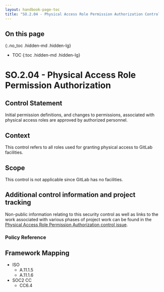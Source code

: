 ```yaml
---
layout: handbook-page-toc
title: "SO.2.04 - Physical Access Role Permission Authorization Control Guidance"
---
```


## On this page
{:.no_toc .hidden-md .hidden-lg}

- TOC
{:toc .hidden-md .hidden-lg}

# SO.2.04 - Physical Access Role Permission Authorization

## Control Statement

Initial permission definitions, and changes to permissions, associated with physical access roles are approved by authorized personnel.

## Context

This control refers to all roles used for granting physical access to GitLab facilities.

## Scope

This control is not applicable since GitLab has no facilities.

## Additional control information and project tracking

Non-public information relating to this security control as well as links to the work associated with various phases of project work can be found in the [Physical Access Role Permission Authorization control issue](https://gitlab.com/gitlab-com/gl-security/compliance/compliance/issues/895).

### Policy Reference

## Framework Mapping

* ISO
  * A.11.1.5
  * A.11.1.6
* SOC2 CC
  * CC6.4

